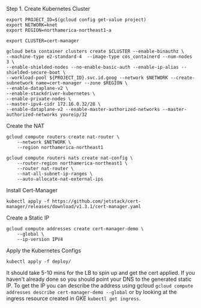 
Step 1. Create Kubernetes Cluster

```
export PROJECT_ID=$(gcloud config get-value project)
export NETWORK=knet
export REGION=northamerica-northeast1-a

export CLUSTER=cert-manager

gcloud beta container clusters create $CLUSTER --enable-binauthz \
--machine-type e2-standard-4  --image-type cos_containerd --num-nodes 3 \
--enable-shielded-nodes --no-enable-basic-auth --enable-ip-alias --shielded-secure-boot \
--workload-pool ${PROJECT_ID}.svc.id.goog --network $NETWORK --create-subnetwork name=cert-manager --zone $REGION \
--enable-dataplane-v2 \
--enable-stackdriver-kubernetes \
--enable-private-nodes \
--master-ipv4-cidr 172.16.0.32/28 \
--enable-dataplane-v2 --enable-master-authorized-networks --master-authorized-networks youreip/32
```

Create the NAT
```
gcloud compute routers create nat-router \
    --network $NETWORK \
    --region northamerica-northeast1

gcloud compute routers nats create nat-config \
    --router-region northamerica-northeast1 \
    --router nat-router \
    --nat-all-subnet-ip-ranges \
    --auto-allocate-nat-external-ips
```

Install Cert-Manager
```
kubectl apply -f https://github.com/jetstack/cert-manager/releases/download/v1.3.1/cert-manager.yaml
```

Create a Static IP
```
gcloud compute addresses create cert-manager-demo \
    --global \
    --ip-version IPV4
```

Apply the Kubernetes Configs
```
kubectl apply -f deploy/
```

It should take 5-10 mins for the LB to spin up and get the cert applied. If you haven't already done so you should point your DNS to the generated static IP. To get the IP you can describe the address using gcloud `gcloud compute addresses describe cert-manager-demo --global` or by looking at the ingress resource created in GKE `kubectl get ingress`.